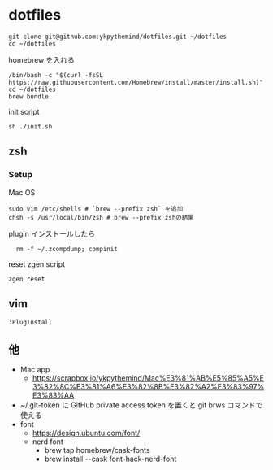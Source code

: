 # dotfiles

```
git clone git@github.com:ykpythemind/dotfiles.git ~/dotfiles
cd ~/dotfiles
```

homebrew を入れる

```
/bin/bash -c "$(curl -fsSL https://raw.githubusercontent.com/Homebrew/install/master/install.sh)"
cd ~/dotfiles
brew bundle
```

init script

```
sh ./init.sh
```

## zsh

### Setup

Mac OS

```
sudo vim /etc/shells # `brew --prefix zsh` を追加
chsh -s /usr/local/bin/zsh # brew --prefix zshの結果
```

plugin インストールしたら

```
  rm -f ~/.zcompdump; compinit
```

reset zgen script

```
zgen reset
```

## vim

```
:PlugInstall
```

## 他

- Mac app
  - https://scrapbox.io/ykpythemind/Mac%E3%81%AB%E5%85%A5%E3%82%8C%E3%81%A6%E3%82%8B%E3%82%A2%E3%83%97%E3%83%AA
- ~/.git-token に GitHub private access token を置くと git brws コマンドで使える
- font
  - https://design.ubuntu.com/font/
  - nerd font
    - brew tap homebrew/cask-fonts
    - brew install --cask font-hack-nerd-font
